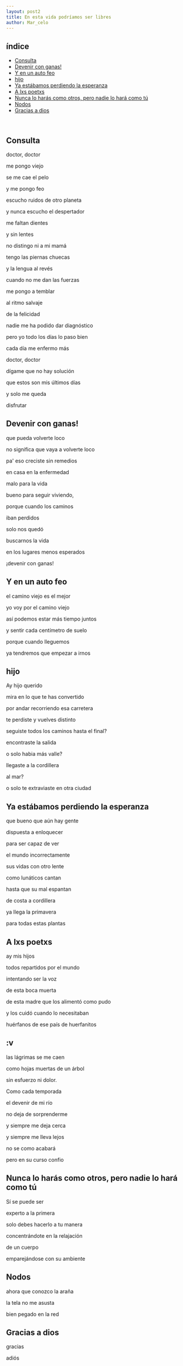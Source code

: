 ```yaml
---
layout: post2
title: En esta vida podríamos ser libres
author: Mar_celo
---
```


## índice
- [Consulta](#consulta)
- [Devenir con ganas!](#devenir-con-ganas)
- [Y en un auto feo](#y-en-un-auto-feo)
- [hijo](#hijo)
- [Ya estábamos perdiendo la esperanza](#ya-estábamos-perdiendo-la-esperanza)
- [A lxs poetxs](#a-lxs-poetxs)
- [Nunca lo harás como otros, pero nadie lo hará como tú](#nunca-lo-harás-como-otros-pero-nadie-lo-hará-como-tú)
- [Nodos](#nodos)
- [Gracias a dios](#gracias-a-dios)

<br>

## Consulta

doctor, doctor

me pongo viejo

se me cae el pelo

y me pongo feo

escucho ruidos de otro planeta

y nunca escucho el despertador

me faltan dientes

y sin lentes

no distingo ni a mi mamá

tengo las piernas chuecas

y la lengua al revés

cuando no me dan las fuerzas

me pongo a temblar

al ritmo salvaje

de la felicidad

nadie me ha podido dar diagnóstico

pero yo todo los días lo paso bien

cada día me enfermo más

doctor, doctor

dígame que no hay solución

que estos son mis últimos días

y solo me queda

disfrutar


## Devenir con ganas!

que pueda volverte loco

no significa que vaya a volverte loco

pa' eso creciste sin remedios

en casa en la enfermedad

malo para la vida

bueno para seguir viviendo,

porque cuando los caminos

iban perdidos

solo nos quedó

buscarnos la vida

en los lugares menos esperados

¡devenir con ganas!


## Y en un auto feo

el camino viejo es el mejor

yo voy por el camino viejo

así podemos estar más tiempo juntos

y sentir cada centímetro de suelo

porque cuando lleguemos

ya tendremos que empezar a irnos


## hijo

Ay hijo querido

mira en lo que te has convertido

por andar recorriendo esa carretera

te perdiste y vuelves distinto

seguiste todos los caminos hasta el final?

encontraste la salida

o solo habia más valle?

llegaste a la cordillera

al mar?

o solo te extraviaste en otra ciudad


## Ya estábamos perdiendo la esperanza

que bueno que aún hay gente

dispuesta a enloquecer

para ser capaz de ver

el mundo incorrectamente

sus vidas con otro lente

como lunáticos cantan

hasta que su mal espantan

de costa a cordillera

ya llega la primavera

para todas estas plantas


## A lxs poetxs

ay mis hijos

todos repartidos por el mundo

intentando ser la voz

de esta boca muerta

de esta madre que los alimentó como pudo

y los cuidó cuando lo necesitaban

huérfanos de ese país de huerfanitos


## :v

las lágrimas se me caen

como hojas muertas de un árbol

sin esfuerzo ni dolor.

Como cada temporada

el devenir de mi río

no deja de sorprenderme

y siempre me deja cerca

y siempre me lleva lejos

no se como acabará

pero en su curso confio


## Nunca lo harás como otros, pero nadie lo hará como tú

Sí se puede ser

experto a la primera

solo debes hacerlo a tu manera

concentrándote en la relajación

de un cuerpo

emparejándose con su ambiente


## Nodos

ahora que conozco la araña

la tela no me asusta

bien pegado en la red


## Gracias a dios

gracias

adiós
